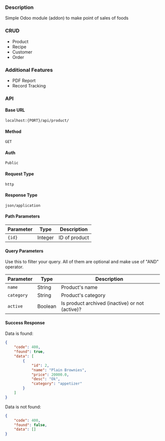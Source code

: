 ### Description
Simple Odoo module (addon) to make point of sales of foods

### CRUD
- Product
- Recipe
- Customer
- Order

### Additional Features
- PDF Report
- Record Tracking

### API

#### **Base URL**
`localhost:{PORT}/api/product/`

#### **Method**
`GET`

#### **Auth**
`Public`

#### **Request Type**
`http`


#### **Response Type**
`json/application`

#### **Path Parameters**

| Parameter | Type | Description |
| - | -  | - |
| `{id}` |  Integer  |   ID of product  |

#### **Query Parameters**
Use this to filter your query. All of them are optional and make use of "AND" operator.

| Parameter | Type | Description |
| - | -  | - |
| `name`      |   String    |    Product's name    |
| `category`      |   String    |   Product's category    |
| `active`      |   Boolean    |    Is product archived (inactive) or not (active)?    |

#### **Success Response**
Data is found:
```json
{
    "code": 400,
    "found": true,
    "data": [
        {
            "id": 2,
            "name": "Plain Brownies",
            "price": 20000.0,
            "desc": "Ok",
            "category": "appetizer"
        }
    ]
}
```

Data is not found:
```json
{
    "code": 400,
    "found": false,
    "data": []
}
```

